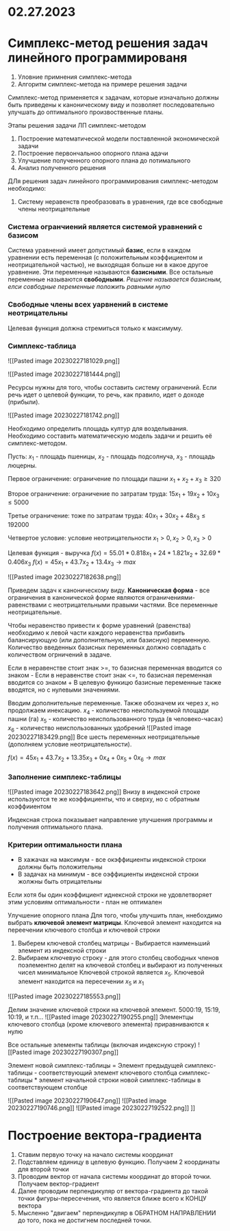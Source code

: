 # 02.27.2023

# Симплекс-метод решения задач линейного программированя
1. Уловние примнения симплекс-метода
2. Алгоритм симплекс-метода на примере решения задачи

Симплекс-метод применяется к задачам, которые изначально должны быть приведены к каноническому виду и позволяет последовательно улучшать до оптимального произвоственные планы.

Этапы решения задачи ЛП симплекс-методом
1. Построение математической модели поставленной экономической задачи
2. Построение первончальноо опорного плана адачи
3. Улучшение полученного опорного плана до потимального
4. Анализ полученного решения 

ДЛя решения задач линейного программирования симплекс-методом необходимо:
1. Систему неравенств преобразовать в уравнения, где все свободные члены неотрицательные 

### Система огранчиений является системой уравнений с базисом

Система уравнений имеет допустимый **базис**, если в каждом уравнении есть переменная (с положительным коэффициентом и неотрицательной частью), не выходящая больше ни в какое другое уравнение. Эти переменные называются **базисными**.
Все остальные переменные называются **свободными**.
*Решение называется базисным, елси совбодные переменные положить равными нулю*

### Свободные члены всех уарвнений в системе неотрицательны
Целевая функция должна стремиться только к максимуму.

### Симплекс-таблица

![[Pasted image 20230227181029.png]]

![[Pasted image 20230227181444.png]]

Ресурсы нужны для того, чтобы составить систему ограничений. 
Если речь идет о целевой функции, то речь, как правило, идет о доходе (прибыли).

![[Pasted image 20230227181742.png]]

Необходимо определить площадь култур для возделывания. Необходимо составить математическую модель задачи и решить её симплекс-методом. 

Пусть: 
$x_{1}$ - площадь пшеницы, 
$x_{2}$ - площадь подсолнуча, 
$x_{3}$ - площадь люцерны.

Первое ограничение: ограничение по площади пашни
$x_{1} + x_{2} + x_{3}\geq 320$

Второе ограничение: ограничение по затратам труда:
$15x_{1} + 19x_{2} + 10x_{3}\leq 5000$

Третье ограничение: тоже по затратам труда:
$40x_{1} + 30x_{2} + 48x_{3}\leq 192000$

Четвертое условие: условие неотрицательности
$x_{1}>0, x_{2}>0, x_{3}>0$

Целевая функция - выручка
$f(x)=55.01*0.818x_{1}+24*1.821x_{2}+32.69*0.406x_{3}$
$f(x)=45x_{1}+43.7x_{2}+13.4x_{3}\to max$

![[Pasted image 20230227182638.png]]

Приведем задач к каноническому виду.
**Каноническая форма** - все ограничения в канонической форме являются ограничениями-равенствами с неотрицательными правыми частями. Все переменные неотрицательные.

Чтобы неравенство привести к форме уравнений (равенства) необходимо к левой части каждого неравенства прибавить балансирующую (или дополнительную, или базисную) переменную. Количество введенных базисных переменных должно совпадать с количеством огрничений в задаче. 

Если в неравенстве стоит знак >=, то базисная переменная вводится со знаком -
Если в неравенстве стоит знак <=, то базисная переменная вводится со знаком +
В целевую функицю базисные переменные также вводятся, но с нулевыми значениями.

Вводим дополнительные переменные. Также обозначем их через $x$, но продолжаем инексацию.
$x_{4}$ - количество неиспользуемой площади пашни (га)
$x_{5}$ - количество неиспользованного труда (в человеко-часах)
$x_{6}$ - количество неиспользованных удобрений 
![[Pasted image 20230227183429.png]]
Все шесть переменных неотрицательные (дополняем условие неотрицательности).

$f(x)=45x_{1}+43.7x_{2}+13.35x_{3}+0x_{4}+0x_{5}+0x_{6} \to max$


### Заполнение симплекс-таблицы
![[Pasted image 20230227183642.png]]
Внизу в индексной строке используются те же коэффициенты, что и сверху, но с обратным коэффииентом

Индексная строка показывает направление улучшения программы и получения оптимального плана.

### Критерии оптимальности плана
- В хажачах на максимум - все окэффициенты индексной строки должны быть положительны
- В задачах на минимум - все оэффициенты индексной строки жолжны быть отрицательны

Если хотя бы один коэффициент иднексной строки не удовлетворяет этим условиям оптимальности - план не оптимален

Улучшение опорного плана
Для того, чтобы улучшить план, ннебохдимо выбрать **ключевой элемент матрицы**.
Ключевой элемент находится на переечении ключевого столбца и ключевой строки


1. Выберем ключевой столбец матрицы -  Выбирается наименьший элемент из индексной строки
2. Выбираем ключевую строку - для этого столбец свободных членов поэлементно делят на ключевой столбец и выбирают из полученных чисел минимальное 
Ключевой строкой является $x_{5}$. Ключевой элемент находится на пересечении $x_{5}$ и $x_{1}$

![[Pasted image 20230227185553.png]]

Делим значение ключевой строки на ключевой элемент.
5000:19, 15:19, 10:19, и т.п...
![[Pasted image 20230227190255.png]]
Элементцы ключевого столбца (кроме ключевого элемента) приравниваются к нулю 

Все остальные элементы таблицы (включая индексную строку) 
![[Pasted image 20230227190307.png]]

Элемент новой симплекс-таблицы
\=
Элемент предыдущей симплекс-таблицы
\-
соответствующий элемент ключевого столбца симплекс-таблицы
\*
элемент начальной строки новой симплекс-таблицы в соответствующем столбце 

![[Pasted image 20230227190647.png]]
![[Pasted image 20230227190746.png]]
![[Pasted image 20230227192522.png]]
]]

# Построение вектора-градиента
1. Ставим первую точку на начало системы координат
2. Подставляем единицу в целевую функцию. Получаем 2 координаты для второй точки
3. Проводим вектор от начала системы координат до второй точки. Получаем вектор-градиент
4. Далее проводим перпендикуляр от вектора-градиента до такой точки фигуры-пересечения, что является ближе всего к КОНЦУ вектора
5. Мысленно "двигаем" перпендикуляр в ОБРАТНОМ НАПРАВЛЕНИИ до того, пока не достигнем последней точки.


 